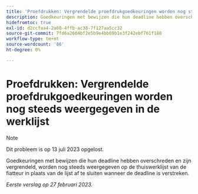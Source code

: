 ```yaml
---
title: 'Proefdrukken: Vergrendelde proefdrukgoedkeuringen worden nog steeds weergegeven in de werklijst."'
description: Goedkeuringen met bewijzen die hun deadline hebben overschreden en zijn vergrendeld, worden nog steeds weergegeven op de thuiswerklijst van de fiatteur in plaats van de lijst af te sluiten wanneer de deadline is verstreken.
hidefromtoc: true
exl-id: d2ccfaa4-2a60-4ffb-ac38-7f127aa5cc32
source-git-commit: 7fd6a2604bf2e5b9e4bb69b1e3f242ebf761f180
workflow-type: tm+mt
source-wordcount: '86'
ht-degree: 0%

---
```


# Proefdrukken: Vergrendelde proefdrukgoedkeuringen worden nog steeds weergegeven in de werklijst

<!--This issue is on the WF and WFP TOC-->

>[!NOTE]
>
>Dit probleem is op 13 juli 2023 opgelost.

Goedkeuringen met bewijzen die hun deadline hebben overschreden en zijn vergrendeld, worden nog steeds weergegeven op de thuiswerklijst van de fiatteur in plaats van de lijst af te sluiten wanneer de deadline is verstreken.

_Eerste verslag op 27 februari 2023._
